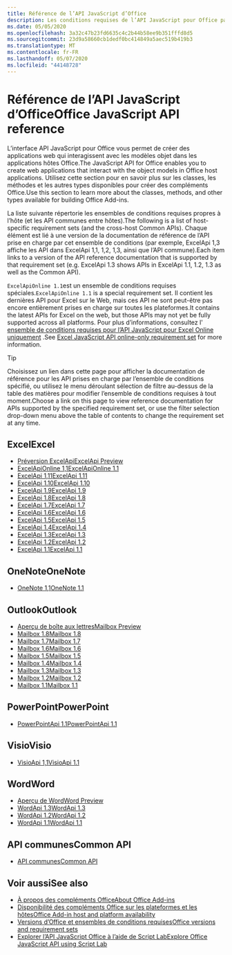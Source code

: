 ```yaml
---
title: Référence de l’API JavaScript d’Office
description: Les conditions requises de l’API JavaScript pour Office par hôte.
ms.date: 05/05/2020
ms.openlocfilehash: 3a32c47b23fd6635c4c2b44b58ee9b351fffd8d5
ms.sourcegitcommit: 23d9a58660cb1dedf0bc414849a5aec519b419b3
ms.translationtype: MT
ms.contentlocale: fr-FR
ms.lasthandoff: 05/07/2020
ms.locfileid: "44148728"
---
```

# <a name="office-javascript-api-reference"></a><span data-ttu-id="6c5b9-103">Référence de l’API JavaScript d’Office</span><span class="sxs-lookup"><span data-stu-id="6c5b9-103">Office JavaScript API reference</span></span>

<span data-ttu-id="6c5b9-104">L’interface API JavaScript pour Office vous permet de créer des applications web qui interagissent avec les modèles objet dans les applications hôtes Office.</span><span class="sxs-lookup"><span data-stu-id="6c5b9-104">The JavaScript API for Office enables you to create web applications that interact with the object models in Office host applications.</span></span> <span data-ttu-id="6c5b9-105">Utilisez cette section pour en savoir plus sur les classes, les méthodes et les autres types disponibles pour créer des compléments Office.</span><span class="sxs-lookup"><span data-stu-id="6c5b9-105">Use this section to learn more about the classes, methods, and other types available for building Office Add-ins.</span></span>

<span data-ttu-id="6c5b9-106">La liste suivante répertorie les ensembles de conditions requises propres à l’hôte (et les API communes entre hôtes).</span><span class="sxs-lookup"><span data-stu-id="6c5b9-106">The following is a list of host-specific requirement sets (and the cross-host Common APIs).</span></span> <span data-ttu-id="6c5b9-107">Chaque élément est lié à une version de la documentation de référence de l’API prise en charge par cet ensemble de conditions (par exemple, ExcelApi 1,3 affiche les API dans ExcelApi 1,1, 1,2, 1,3, ainsi que l’API commune).</span><span class="sxs-lookup"><span data-stu-id="6c5b9-107">Each item links to a version of the API reference documentation that is supported by that requirement set (e.g. ExcelApi 1.3 shows APIs in ExcelApi 1.1, 1.2, 1.3 as well as the Common API).</span></span>

<span data-ttu-id="6c5b9-108">`ExcelApiOnline 1.1`est un ensemble de conditions requises spéciales.</span><span class="sxs-lookup"><span data-stu-id="6c5b9-108">`ExcelApiOnline 1.1` is a special requirement set.</span></span> <span data-ttu-id="6c5b9-109">Il contient les dernières API pour Excel sur le Web, mais ces API ne sont peut-être pas encore entièrement prises en charge sur toutes les plateformes.</span><span class="sxs-lookup"><span data-stu-id="6c5b9-109">It contains the latest APIs for Excel on the web, but those APIs may not yet be fully supported across all platforms.</span></span> <span data-ttu-id="6c5b9-110">Pour plus d’informations, consultez l' [ensemble de conditions requises pour l’API JavaScript pour Excel Online uniquement](/office/dev/add-ins/reference/requirement-sets/excel-api-online-requirement-set) .</span><span class="sxs-lookup"><span data-stu-id="6c5b9-110">See [Excel JavaScript API online-only requirement set](/office/dev/add-ins/reference/requirement-sets/excel-api-online-requirement-set) for more information.</span></span>

> [!TIP]
> <span data-ttu-id="6c5b9-111">Choisissez un lien dans cette page pour afficher la documentation de référence pour les API prises en charge par l’ensemble de conditions spécifié, ou utilisez le menu déroulant sélection de filtre au-dessus de la table des matières pour modifier l’ensemble de conditions requises à tout moment.</span><span class="sxs-lookup"><span data-stu-id="6c5b9-111">Choose a link on this page to view reference documentation for APIs supported by the specified requirement set, or use the filter selection drop-down menu above the table of contents to change the requirement set at any time.</span></span>

## <a name="excel"></a><span data-ttu-id="6c5b9-112">Excel</span><span class="sxs-lookup"><span data-stu-id="6c5b9-112">Excel</span></span>

- [<span data-ttu-id="6c5b9-113">Préversion ExcelApi</span><span class="sxs-lookup"><span data-stu-id="6c5b9-113">ExcelApi Preview</span></span>](/javascript/api/excel?view=excel-js-preview)
- [<span data-ttu-id="6c5b9-114">ExcelApiOnline 1,1</span><span class="sxs-lookup"><span data-stu-id="6c5b9-114">ExcelApiOnline 1.1</span></span>](/javascript/api/excel?view=excel-js-online)
- [<span data-ttu-id="6c5b9-115">ExcelApi 1,11</span><span class="sxs-lookup"><span data-stu-id="6c5b9-115">ExcelApi 1.11</span></span>](/javascript/api/excel?view=excel-js-1.11)
- [<span data-ttu-id="6c5b9-116">ExcelApi 1.10</span><span class="sxs-lookup"><span data-stu-id="6c5b9-116">ExcelApi 1.10</span></span>](/javascript/api/excel?view=excel-js-1.10)
- [<span data-ttu-id="6c5b9-117">ExcelApi 1.9</span><span class="sxs-lookup"><span data-stu-id="6c5b9-117">ExcelApi 1.9</span></span>](/javascript/api/excel?view=excel-js-1.9)
- [<span data-ttu-id="6c5b9-118">ExcelApi 1.8</span><span class="sxs-lookup"><span data-stu-id="6c5b9-118">ExcelApi 1.8</span></span>](/javascript/api/excel?view=excel-js-1.8)
- [<span data-ttu-id="6c5b9-119">ExcelApi 1.7</span><span class="sxs-lookup"><span data-stu-id="6c5b9-119">ExcelApi 1.7</span></span>](/javascript/api/excel?view=excel-js-1.7)
- [<span data-ttu-id="6c5b9-120">ExcelApi 1.6</span><span class="sxs-lookup"><span data-stu-id="6c5b9-120">ExcelApi 1.6</span></span>](/javascript/api/excel?view=excel-js-1.6)
- [<span data-ttu-id="6c5b9-121">ExcelApi 1.5</span><span class="sxs-lookup"><span data-stu-id="6c5b9-121">ExcelApi 1.5</span></span>](/javascript/api/excel?view=excel-js-1.5)
- [<span data-ttu-id="6c5b9-122">ExcelApi 1.4</span><span class="sxs-lookup"><span data-stu-id="6c5b9-122">ExcelApi 1.4</span></span>](/javascript/api/excel?view=excel-js-1.4)
- [<span data-ttu-id="6c5b9-123">ExcelApi 1.3</span><span class="sxs-lookup"><span data-stu-id="6c5b9-123">ExcelApi 1.3</span></span>](/javascript/api/excel?view=excel-js-1.3)
- [<span data-ttu-id="6c5b9-124">ExcelApi 1.2</span><span class="sxs-lookup"><span data-stu-id="6c5b9-124">ExcelApi 1.2</span></span>](/javascript/api/excel?view=excel-js-1.2)
- [<span data-ttu-id="6c5b9-125">ExcelApi 1.1</span><span class="sxs-lookup"><span data-stu-id="6c5b9-125">ExcelApi 1.1</span></span>](/javascript/api/excel?view=excel-js-1.1)

## <a name="onenote"></a><span data-ttu-id="6c5b9-126">OneNote</span><span class="sxs-lookup"><span data-stu-id="6c5b9-126">OneNote</span></span>

- [<span data-ttu-id="6c5b9-127">OneNote 1,1</span><span class="sxs-lookup"><span data-stu-id="6c5b9-127">OneNote 1.1</span></span>](/javascript/api/onenote?view=onenote-js-1.1)

## <a name="outlook"></a><span data-ttu-id="6c5b9-128">Outlook</span><span class="sxs-lookup"><span data-stu-id="6c5b9-128">Outlook</span></span>

- [<span data-ttu-id="6c5b9-129">Aperçu de boîte aux lettres</span><span class="sxs-lookup"><span data-stu-id="6c5b9-129">Mailbox Preview</span></span>](/javascript/api/outlook?view=outlook-js-preview)
- [<span data-ttu-id="6c5b9-130">Mailbox 1.8</span><span class="sxs-lookup"><span data-stu-id="6c5b9-130">Mailbox 1.8</span></span>](/javascript/api/outlook?view=outlook-js-1.8)
- [<span data-ttu-id="6c5b9-131">Mailbox 1.7</span><span class="sxs-lookup"><span data-stu-id="6c5b9-131">Mailbox 1.7</span></span>](/javascript/api/outlook?view=outlook-js-1.7)
- [<span data-ttu-id="6c5b9-132">Mailbox 1.6</span><span class="sxs-lookup"><span data-stu-id="6c5b9-132">Mailbox 1.6</span></span>](/javascript/api/outlook?view=outlook-js-1.6)
- [<span data-ttu-id="6c5b9-133">Mailbox 1.5</span><span class="sxs-lookup"><span data-stu-id="6c5b9-133">Mailbox 1.5</span></span>](/javascript/api/outlook?view=outlook-js-1.5)
- [<span data-ttu-id="6c5b9-134">Mailbox 1.4</span><span class="sxs-lookup"><span data-stu-id="6c5b9-134">Mailbox 1.4</span></span>](/javascript/api/outlook?view=outlook-js-1.4)
- [<span data-ttu-id="6c5b9-135">Mailbox 1.3</span><span class="sxs-lookup"><span data-stu-id="6c5b9-135">Mailbox 1.3</span></span>](/javascript/api/outlook?view=outlook-js-1.3)
- [<span data-ttu-id="6c5b9-136">Mailbox 1.2</span><span class="sxs-lookup"><span data-stu-id="6c5b9-136">Mailbox 1.2</span></span>](/javascript/api/outlook?view=outlook-js-1.2)
- [<span data-ttu-id="6c5b9-137">Mailbox 1.1</span><span class="sxs-lookup"><span data-stu-id="6c5b9-137">Mailbox 1.1</span></span>](/javascript/api/outlook?view=outlook-js-1.1)

## <a name="powerpoint"></a><span data-ttu-id="6c5b9-138">PowerPoint</span><span class="sxs-lookup"><span data-stu-id="6c5b9-138">PowerPoint</span></span>

- [<span data-ttu-id="6c5b9-139">PowerPointApi 1.1</span><span class="sxs-lookup"><span data-stu-id="6c5b9-139">PowerPointApi 1.1</span></span>](/javascript/api/powerpoint?view=powerpoint-js-1.1)

## <a name="visio"></a><span data-ttu-id="6c5b9-140">Visio</span><span class="sxs-lookup"><span data-stu-id="6c5b9-140">Visio</span></span>

- [<span data-ttu-id="6c5b9-141">VisioApi 1,1</span><span class="sxs-lookup"><span data-stu-id="6c5b9-141">VisioApi 1.1</span></span>](/javascript/api/visio?view=visio-js-1.1)

## <a name="word"></a><span data-ttu-id="6c5b9-142">Word</span><span class="sxs-lookup"><span data-stu-id="6c5b9-142">Word</span></span>

- [<span data-ttu-id="6c5b9-143">Aperçu de Word</span><span class="sxs-lookup"><span data-stu-id="6c5b9-143">Word Preview</span></span>](/javascript/api/word?view=word-js-preview)
- [<span data-ttu-id="6c5b9-144">WordApi 1.3</span><span class="sxs-lookup"><span data-stu-id="6c5b9-144">WordApi 1.3</span></span>](/javascript/api/word?view=word-js-1.3)
- [<span data-ttu-id="6c5b9-145">WordApi 1.2</span><span class="sxs-lookup"><span data-stu-id="6c5b9-145">WordApi 1.2</span></span>](/javascript/api/word?view=word-js-1.2)
- [<span data-ttu-id="6c5b9-146">WordApi 1.1</span><span class="sxs-lookup"><span data-stu-id="6c5b9-146">WordApi 1.1</span></span>](/javascript/api/word?view=word-js-1.1)

## <a name="common-api"></a><span data-ttu-id="6c5b9-147">API communes</span><span class="sxs-lookup"><span data-stu-id="6c5b9-147">Common API</span></span>

- [<span data-ttu-id="6c5b9-148">API communes</span><span class="sxs-lookup"><span data-stu-id="6c5b9-148">Common API</span></span>](/javascript/api/office?view=common-js)

## <a name="see-also"></a><span data-ttu-id="6c5b9-149">Voir aussi</span><span class="sxs-lookup"><span data-stu-id="6c5b9-149">See also</span></span>

- [<span data-ttu-id="6c5b9-150">À propos des compléments Office</span><span class="sxs-lookup"><span data-stu-id="6c5b9-150">About Office Add-ins</span></span>](/office/dev/add-ins/overview)
- [<span data-ttu-id="6c5b9-151">Disponibilité des compléments Office sur les plateformes et les hôtes</span><span class="sxs-lookup"><span data-stu-id="6c5b9-151">Office Add-in host and platform availability</span></span>](/office/dev/add-ins/overview/office-add-in-availability)
- [<span data-ttu-id="6c5b9-152">Versions d’Office et ensembles de conditions requises</span><span class="sxs-lookup"><span data-stu-id="6c5b9-152">Office versions and requirement sets</span></span>](/office/dev/add-ins/develop/office-versions-and-requirement-sets)
- [<span data-ttu-id="6c5b9-153">Explorer l’API JavaScript Office à l’aide de Script Lab</span><span class="sxs-lookup"><span data-stu-id="6c5b9-153">Explore Office JavaScript API using Script Lab</span></span>](/office/dev/add-ins/overview/explore-with-script-lab)

